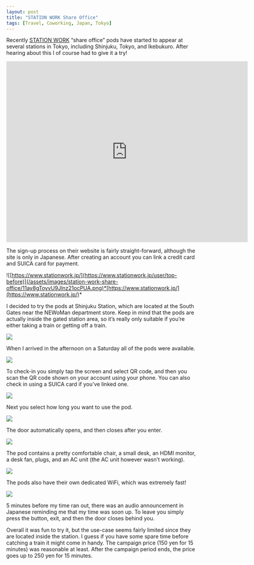 ```yaml
---
layout: post
title: "STATION WORK Share Office"
tags: [Travel, Coworking, Japan, Tokyo]
---
```


Recently [STATION WORK](https://www.stationwork.jp/) “share office” pods have started to appear at several stations in Tokyo, including Shinjuku, Tokyo, and Ikebukuro. After hearing about this I of course had to give it a try!

<iframe src="https://cdn.embedly.com/widgets/media.html?src=https%3A%2F%2Fwww.youtube.com%2Fembed%2Fiz98UG3duvI%3Ffeature%3Doembed&amp;url=https%3A%2F%2Fwww.youtube.com%2Fwatch%3Fv%3Diz98UG3duvI&amp;image=https%3A%2F%2Fi.ytimg.com%2Fvi%2Fiz98UG3duvI%2Fhqdefault.jpg&amp;key=a19fcc184b9711e1b4764040d3dc5c07&amp;type=text%2Fhtml&amp;schema=youtube" allowfullscreen="" frameborder="0" height="480" width="640" title="StationWork, Shinjuku Station, Tokyo" scrolling="auto"></iframe>

The sign-up process on their website is fairly straight-forward, although the site is only in Japanese. After creating an account you can link a credit card and SUICA card for payment.

![[https://www.stationwork.jp/](https://www.stationwork.jp/user/top-before)](/assets/images/station-work-share-office/11ay8gToyvU9Jlnz21ocPUA.png)*[https://www.stationwork.jp/](https://www.stationwork.jp/)*

I decided to try the pods at Shinjuku Station, which are located at the South Gates near the NEWoMan department store. Keep in mind that the pods are actually inside the gated station area, so it’s really only suitable if you’re either taking a train or getting off a train.

![](/assets/images/station-work-share-office/1XOYSCiETIF2ZwWj9TAY38g.jpeg)

When I arrived in the afternoon on a Saturday all of the pods were available.

![](/assets/images/station-work-share-office/15eF606v-2sH0_xvutfv0rw.jpeg)

To check-in you simply tap the screen and select QR code, and then you scan the QR code shown on your account using your phone. You can also check in using a SUICA card if you’ve linked one.

![](/assets/images/station-work-share-office/1djZWb0YA0Iatyaw38Aj4Bg.jpeg)

Next you select how long you want to use the pod.

![](/assets/images/station-work-share-office/1gwk1haKeKDRABiuuKD_g0w.jpeg)

The door automatically opens, and then closes after you enter.

![](/assets/images/station-work-share-office/192CEHjbJ9axol2dlRB-ntQ.jpeg)

The pod contains a pretty comfortable chair, a small desk, an HDMI monitor, a desk fan, plugs, and an AC unit (the AC unit however wasn’t working).

![](/assets/images/station-work-share-office/1A9KGS4a2rMm6pQMvfRqEgA.jpeg)

The pods also have their own dedicated WiFi, which was extremely fast!

![](/assets/images/station-work-share-office/1Ht7Y25K9433dmnV7eGdqeg.jpeg)

5 minutes before my time ran out, there was an audio announcement in Japanese reminding me that my time was soon up. To leave you simply press the button, exit, and then the door closes behind you.

Overall it was fun to try it, but the use-case seems fairly limited since they are located inside the station. I guess if you have some spare time before catching a train it might come in handy. The campaign price (150 yen for 15 minutes) was reasonable at least. After the campaign period ends, the price goes up to 250 yen for 15 minutes.